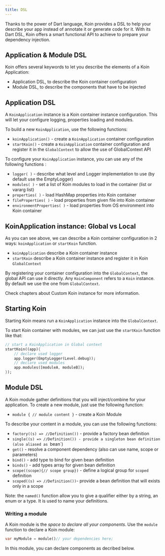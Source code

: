 ```yaml
---
title: DSL
---
```


Thanks to the power of Dart language, Koin provides a DSL to help your describe your app instead of annotate it or generate code for it. With its Dart DSL, Koin offers a smart functional API to achieve to prepare your dependency injection.

## Application & Module DSL

Koin offers several keywords to let you describe the elements of a Koin Application:

- Application DSL, to describe the Koin container configuration
- Module DSL, to describe the components that have to be injected

## Application DSL

A `KoinApplication` instance is a Koin container instance configuration. This will let your configure logging, properties loading and modules.

To build a new `KoinApplication`, use the following functions:

* `koinApplication()` - create a `KoinApplication` container configuration 
* `startKoin()` - create a `KoinApplication` container configuration and register it in the `GlobalContext` to allow the use of GlobalContext API

To configure your `KoinApplication` instance, you can use any of the following functions :

* `logger( )` - describe what level and Logger implementation to use (by default use the EmptyLogger)
* `modules( )` - set a list of Koin modules to load in the container (list or vararg list)
* `properties( )` - load HashMap properties into Koin container
* `fileProperties( )` - load properties from given file into Koin container
* `environmentProperties( )` - load properties from OS environment into Koin container

## KoinApplication instance: Global vs Local

As you can see above, we can describe a Koin container configuration in 2 ways: `koinApplication` or `startKoin` function. 

- `koinApplication` describe a Koin container instance
- `startKoin` describe a Koin container instance and register it in Koin `GlobalContext`

By registering your container configuration into the `GlobalContext`, the global API can use it directly. Any `KoinComponent` refers to a `Koin` instance. By default we use the one from `GlobalContext`.

Check chapters about Custom Koin instance for more information.

## Starting Koin

Starting Koin means run a `KoinApplication` instance into the `GlobalContext`.

To start Koin container with modules, we can just use the `startKoin` function like that:


```dart
// start a KoinApplication in Global context
startKoin((app){
    // declare used logger
    app.logger(EmptyLogger(Level.debug));
    // declare used modules
    app.modules([moduleA, moduleB]);
});
```
## Module DSL

A Koin module gather definitions that you will inject/combine for your application. To create a new module, just use the following function:

* `module { // module content }` - create a Koin Module

To describe your content in a module, you can use the following functions:

* `factory((s) => //Definition())` - provide a factory bean definition
* `single((s) => //Definition()) - provide a singleton bean definition (also aliased as `bean`)
* `get()` - resolve a component dependency (also can use name, scope or parameters)
* `bind()` - add type to bind for given bean definition
* `binds()` - add types array for given bean definition
* `scope((scope){// scope group})` - define a logical group for `scoped` definition 
* `scoped((s) => //Definition())`- provide a bean definition that will exists only in a scope

Note: the `named()` function allow you to give a qualifier either by a string, an enum or a type. It is used to name your definitions.

### Writing a module

A Koin module is the *space to declare all your components*. Use the `module` function to declare a Koin module:

```dart
var myModule = module()// your dependencies here;
```

In this module, you can declare components as decribed below.

